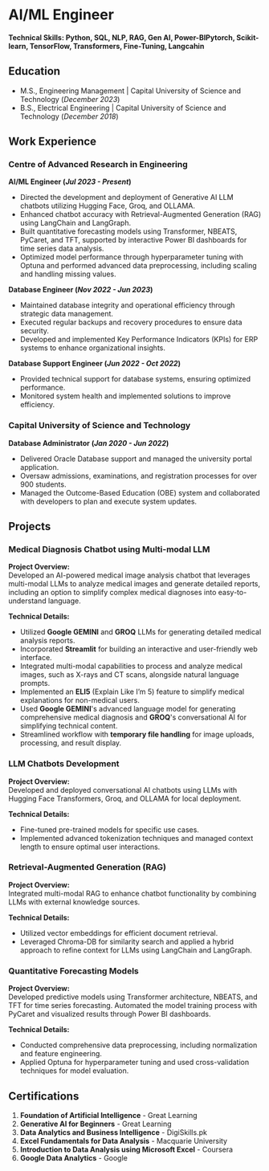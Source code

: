 # AI/ML Engineer

#### Technical Skills: Python, SQL, NLP, RAG, Gen AI, Power-BIPytorch, Scikit-learn, TensorFlow, Transformers, Fine-Tuning, Langcahin

## Education				       		
- M.S., Engineering Management	| Capital University of Science and Technology (_December 2023_)	 			        		
- B.S., Electrical Engineering | Capital University of Science and Technology (_December 2018_)

## Work Experience  

### Centre of Advanced Research in Engineering  
**AI/ML Engineer (_Jul 2023 - Present_)**  
- Directed the development and deployment of Generative AI LLM chatbots utilizing Hugging Face, Groq, and OLLAMA.  
- Enhanced chatbot accuracy with Retrieval-Augmented Generation (RAG) using LangChain and LangGraph.  
- Built quantitative forecasting models using Transformer, NBEATS, PyCaret, and TFT, supported by interactive Power BI dashboards for time series data analysis.  
- Optimized model performance through hyperparameter tuning with Optuna and performed advanced data preprocessing, including scaling and handling missing values.  

**Database Engineer (_Nov 2022 - Jun 2023_)**  
- Maintained database integrity and operational efficiency through strategic data management.  
- Executed regular backups and recovery procedures to ensure data security.  
- Developed and implemented Key Performance Indicators (KPIs) for ERP systems to enhance organizational insights.  

**Database Support Engineer (_Jun 2022 - Oct 2022_)**  
- Provided technical support for database systems, ensuring optimized performance.  
- Monitored system health and implemented solutions to improve efficiency.  

### Capital University of Science and Technology  
**Database Administrator (_Jan 2020 - Jun 2022_)**  
- Delivered Oracle Database support and managed the university portal application.  
- Oversaw admissions, examinations, and registration processes for over 900 students.  
- Managed the Outcome-Based Education (OBE) system and collaborated with developers to plan and execute system updates.  

## Projects  

### Medical Diagnosis Chatbot using Multi-modal LLM  
**Project Overview:**  
Developed an AI-powered medical image analysis chatbot that leverages multi-modal LLMs to analyze medical images and generate detailed reports, including an option to simplify complex medical diagnoses into easy-to-understand language.  

**Technical Details:**  
- Utilized **Google GEMINI** and **GROQ** LLMs for generating detailed medical analysis reports.  
- Incorporated **Streamlit** for building an interactive and user-friendly web interface.  
- Integrated multi-modal capabilities to process and analyze medical images, such as X-rays and CT scans, alongside natural language prompts.  
- Implemented an **ELI5** (Explain Like I’m 5) feature to simplify medical explanations for non-medical users.  
- Used **Google GEMINI**'s advanced language model for generating comprehensive medical diagnosis and **GROQ**'s conversational AI for simplifying technical content.
- Streamlined workflow with **temporary file handling** for image uploads, processing, and result display.

### LLM Chatbots Development  
**Project Overview:**  
Developed and deployed conversational AI chatbots using LLMs with Hugging Face Transformers, Groq, and OLLAMA for local deployment.  

**Technical Details:**  
- Fine-tuned pre-trained models for specific use cases.  
- Implemented advanced tokenization techniques and managed context length to ensure optimal user interactions.  

### Retrieval-Augmented Generation (RAG)  
**Project Overview:**  
Integrated multi-modal RAG to enhance chatbot functionality by combining LLMs with external knowledge sources.  

**Technical Details:**  
- Utilized vector embeddings for efficient document retrieval.  
- Leveraged Chroma-DB for similarity search and applied a hybrid approach to refine context for LLMs using LangChain and LangGraph.  

### Quantitative Forecasting Models  
**Project Overview:**  
Developed predictive models using Transformer architecture, NBEATS, and TFT for time series forecasting. Automated the model training process with PyCaret and visualized results through Power BI dashboards.  

**Technical Details:**  
- Conducted comprehensive data preprocessing, including normalization and feature engineering.  
- Applied Optuna for hyperparameter tuning and used cross-validation techniques for model evaluation.  

## Certifications  

1. **Foundation of Artificial Intelligence** - Great Learning  
2. **Generative AI for Beginners** - Great Learning  
3. **Data Analytics and Business Intelligence** - DigiSkills.pk  
4. **Excel Fundamentals for Data Analysis** - Macquarie University  
5. **Introduction to Data Analysis using Microsoft Excel** - Coursera  
6. **Google Data Analytics** - Google  

